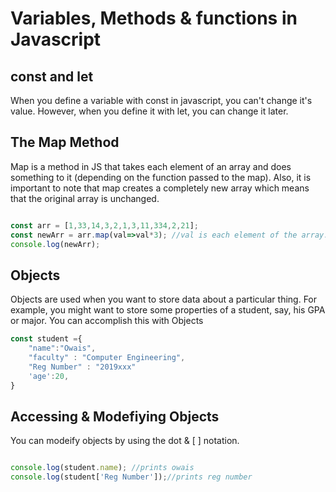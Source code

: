 # Variables, Methods & functions in Javascript
## const and let

When you define a variable with const in javascript, you can't change it's value. However, when you define it with let, you can change it later.


## The Map Method
Map is a method in JS that takes each element of an array and does something to it (depending on the function passed to the map). Also, it is important to note that map creates a completely new array which means that the original array is unchanged.

```javascript

const arr = [1,33,14,3,2,1,3,11,334,2,21];
const newArr = arr.map(val=>val*3); //val is each element of the array. Map takes the element and multiply it with 3.
console.log(newArr); 

```
## Objects

Objects are used when you want to store data about a particular thing. For example, you might want to store some properties of a student, say, his GPA or major. You can accomplish this with Objects
```Javascript
const student ={
    "name":"Owais",
    "faculty" : "Computer Engineering",
    "Reg Number" : "2019xxx"
    'age':20,
}
```
## Accessing & Modefiying Objects
You can modeify objects by using the dot & [ ] notation.
```javascript

console.log(student.name); //prints owais
console.log(student['Reg Number']);//prints reg number

```